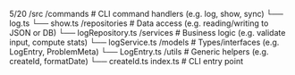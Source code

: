 5/20
/src
  /commands           # CLI command handlers (e.g. log, show, sync)
    └── log.ts
    └── show.ts
  /repositories       # Data access (e.g. reading/writing to JSON or DB)
    └── logRepository.ts
  /services           # Business logic (e.g. validate input, compute stats)
    └── logService.ts
  /models             # Types/interfaces (e.g. LogEntry, ProblemMeta)
    └── LogEntry.ts
  /utils              # Generic helpers (e.g. createId, formatDate)
    └── createId.ts
  index.ts            # CLI entry point


